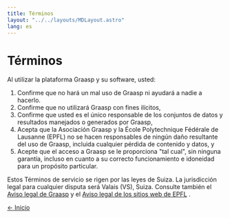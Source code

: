 ```yaml
---
title: Términos
layout: "../../layouts/MDLayout.astro"
lang: es
---
```


# Términos

Al utilizar la plataforma Graasp y su software, usted:

1. Confirme que no hará un mal uso de Graasp ni ayudará a nadie a hacerlo.
2. Confirme que no utilizará Graasp con fines ilícitos,
3. Confirme que usted es el único responsable de los conjuntos de datos y resultados manejados o generados por Graasp,
4. Acepta que la Asociación Graasp y la École Polytechnique Fédérale de Lausanne (EPFL) no se hacen responsables de ningún daño resultante del uso de Graasp, incluida cualquier pérdida de contenido y datos, y
5. Acepte que el acceso a Graasp se le proporciona "tal cual", sin ninguna garantía, incluso en cuanto a su correcto funcionamiento e idoneidad para un propósito particular.

Estos Términos de servicio se rigen por las leyes de Suiza. La jurisdicción legal para cualquier disputa será Valais (VS), Suiza. Consulte también el [Aviso legal de Graasp](./disclaimer) y el [Aviso legal de los sitios web de EPFL](https://www.epfl.ch/about/overview/regulations-and-guidelines/disclaimer/) .

[← Inicio](./)
